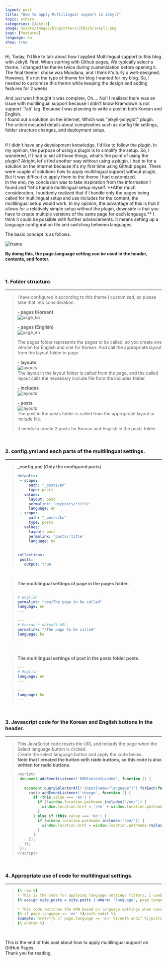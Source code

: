 ```yaml
---
layout: post
title: "How to apply Multilingual support in Jekyll"
topic: others
categories: [Jekyll]
image: assets/images/blog/others/250129/jekyll.png
tags: [featured]
language: en
show: true
---
```


Hi, Today, I'd like to talk about how I applied Multilingual support to this blog with Jekyll.
First, When starting with Github pages, We typically select a theme. I changed the theme twice during customization before opening it.
The final theme I chose was Mundana, and I think it's turly a well-designed.
However, It's not the type of theme for blog I wanted for my blog. So, I needed to customize this theme while keeping the design and adding features for 2 weeks.  

And just wen I thought it was complete, Oh.... No!! I realized there was an issue with multilingual support because I didn't know Kramdown is not support 'Tab' tag.
Because I was planning to write a post in both Korean and English.   
I found out a solution on the internet, Which was "jekyll-polyglot" plugin. 
The article included details about complexities such as config file settings, folder structure changes, and deployment setup.  

<br>
If I didn't have any development knowledge, I'd like to follow the plugin. 
In my opinion, the purpose of using a plugin is to simplify the setup.
So, I wondered, if I had to set all those things, what's the point of using the plugin?
Alright, let's find another way without using a plugin. I had to for a solution on the internet because it's my first time using Github pages.
There were couple of solutions how to apply multilingual support without plugin, But It was difficult to apply them to the theme I had customized.  

<br>
In the end, my conclusion was to take inspiration from the information I found and "let's handle multilingual setup myself.
**After much consideration, I suddenly realized that if I handle only the pages being called for multilingual setup and use includes for the content, the multilingual setup would work.
In my opinion, the advantage of this is that it allows for a relatively simple setup without the plugin, downside is that you have to create multiple versions of the same page for each language.**
I think it could be possible with further advancements. It means setting up a language configuration file and switching between languages.  


The basic concept is as follows.

![frame](/assets/images/blog/others/250129/frame.png)

**By doing this, the page.language setting can be used in the header, contents, and footer.**
  
<br>

### 1. Folder structure.

---
> I have configured it according to this theme I customized, so please take that into consideration.   
>  
>**- pages (Korean)**  
> ![page_ko](/assets/images/blog/others/250129/pages_ko.png)
>
>**- pages (English)**  
> ![page_en](/assets/images/blog/others/250129/pages.png)  
> 
> The pages folder represents the pages to be called, so you create one version for English and one for Korean. 
> And call the appropriate layout from the layout folder in page.  
>  
>**- layouts**  
> ![layouts](/assets/images/blog/others/250129/layouts.png)  
> The layout in the layout folder is called from the page, and the called layout calls the necessary include file from the includes folder.  
> 
>**- includes**  
> ![layouts](/assets/images/blog/others/250129/includes.png)
> 
>**- posts**  
> ![layouts](/assets/images/blog/others/250129/posts.png)  
> The post in the posts folder is called from the appropriate layout or include file.   
>
> It needs to create 2 posts for Korean and English in the posts folder.  

<br>

### 2. config.yml and each parts of the multilingual settings.

---

>**_config.yml (Only the configured parts)**

>```yml
>defaults:
>  - scope:
>      path: "_posts/en"
>      type: posts
>    values:
>      layout: post
>      permalink: 'en/posts/:title'
>      language: en
>  - scope:
>      path: "_posts/ko"
>      type: posts
>    values:
>      layout: post
>      permalink: 'posts/:title'
>      language: ko
>  
>  
>collections:
>  posts:
>    output: true
>```

<br>

>**The multilingual settings of page in the pages folder.**

>```yaml
>---
># English
>permalink: "/en/The page to be called"
>language: en
>---
>```
  
>```yaml
>---
># Korean * defualt URL.
>permalink: "/The page to be called"
>language: ko
>---
>```

<br>

>**The multilingual settings of post in the posts folder posts.**

>```yaml
>---
># English
>language: en
>---
>```
  
>```yaml
>---
>language: ko
>---
>```

<br>

### 3. Javascript code for the Korean and English buttons in the header.  

---

> This JavaScript code resets the URL and reloads the page when the Select language button is clicked.  
> Create the select language button and apply the code below.  
> **Note that I created the button with raido buttons, so this code is also written for radio buttons.**  

>```javascript
><script>
>  document.addEventListener('DOMContentLoaded', function () {
>  
>    document.querySelectorAll('input[name="language"]').forEach(function (radio) {
>      radio.addEventListener('change', function () {
>        if (this.value === 'en') {
>          if (!window.location.pathname.includes('/en/')) {
>            window.location.href = '/en' + window.location.pathname;
>          }
>        } else if (this.value === 'ko') {
>          if (window.location.pathname.includes('/en/')) {
>            window.location.href = window.location.pathname.replace('/en', '');
>          }
>        }
>      });
>    });
>  });
></script>
>```

<br>

### 4. Appropriate use of code for multilingual settings.  

---
>```yml
>{% raw %}
> * This is the code for applying language settings filters, I used it where necessary, such as the list of posts.  
> {% assign site_posts = site.posts | where: "language", page.language %}  
>  
> * This code switches the URN based on language settings when navigating pages. I mainly used it for the href attribute of <a> tag.  
> {% if page.language == 'en' %}/en{% endif %}  
> Example: href="{% if page.language == 'en' %}/en{% endif %}/posts" 
>{% endraw %}
>```

<br>

This is the end of this post about how to apply multilingual support on GitHub Pages.  
Thank you for reading.